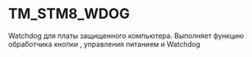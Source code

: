 # TM_STM8_WDOG

Watchdog для платы защищенного компьютера. Выполняет функцию обработчика кнопки , управления питанием и Watchdog

